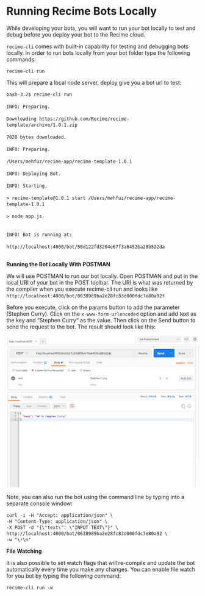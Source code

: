 # Running Recime Bots Locally


While developing your bots, you will want to run your bot locally to test and debug before you deploy your bot to the Recime cloud.

`recime-cli` comes with built-in capability for testing and debugging bots locally. In order to run bots locally from your bot folder type the following commands:

```
recime-cli run
```

This will prepare a local node server, deploy give you a bot url to test:

```
bash-3.2$ recime-cli run

INFO: Preparing.

Downloading https://github.com/Recime/recime-template/archive/1.0.1.zip

7028 bytes downloaded.

INFO: Preparing.

/Users/mehfuz/recime-app/recime-template-1.0.1

INFO: Deploying Bot.

INFO: Starting.

> recime-template@1.0.1 start /Users/mehfuz/recime-app/recime-template-1.0.1

> node app.js


INFO: Bot is running at:

http://localhost:4000/bot/50d122fd3204e67f3a6452ba28b522da


```


**Running the Bot Locally With POSTMAN**


We will use POSTMAN to run our bot locally. Open POSTMAN and put in the local URI of your bot in the POST toolbar. The URI is what was returned by the compiler when you execute recime-cli run and looks like `http://localhost:4000/bot/0638989ba2e28fc83d000fdc7e80a92f`



Before you execute, click on the params button to add the parameter (Stephen Curry). Click on the `x-www-form-urlencoded` option and add text as the key and “Stephen Curry” as the value. Then click on the Send button to send the request to the bot. The result should look like this:

![](/assets/local-test-form.png)


Note, you can also run the bot using the command line by typing into a separate console window:

````
curl -i -H "Accept: application/json" \
-H "Content-Type: application/json" \
-X POST -d "{\"text\": \"INPUT TEXT\"}" \
http://localhost:4000/bot/0638989ba2e28fc83d000fdc7e80a92 \
-w "\r\n"

````

**File Watching**

It is also possible to set watch flags that will re-compile and update the bot automatically every time you make any changes. You can enable file watch for you bot by typing the  following command:

```
recime-cli run -w
```
